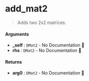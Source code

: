 # add\_mat2

>  Adds two 2x2 matrices.

#### Arguments

- **\_self** : `DMat2` \- No Documentation 🚧
- **rhs** : `DMat2` \- No Documentation 🚧

#### Returns

- **arg0** : `DMat2` \- No Documentation 🚧
